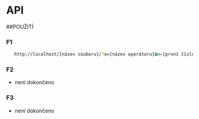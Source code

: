 # API

##POUŽITÍ 

### F1
```bash
   http://localhost/[název souboru]/?o=[název operátoru]&n=[první číslo],[druhé číslo],
```
### F2

- není dokončeno

### F3

- není dokončeno
